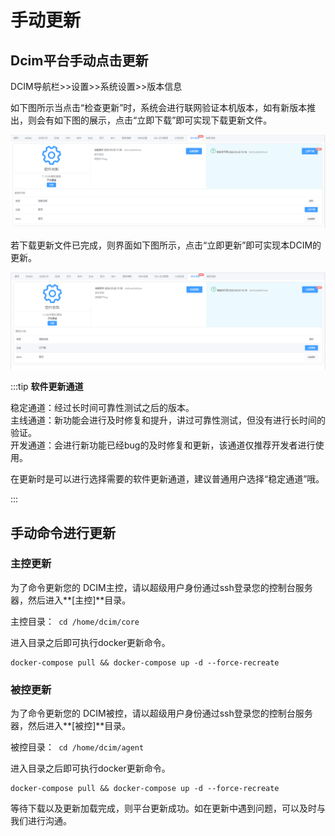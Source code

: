 # 手动更新

##  Dcim平台手动点击更新

DCIM导航栏>>设置>>系统设置>>版本信息

如下图所示当点击“检查更新”时，系统会进行联网验证本机版本，如有新版本推出，则会有如下图的展示，点击“立即下载”即可实现下载更新文件。

![](./img/manual%20update%2000.png)

若下载更新文件已完成，则界面如下图所示，点击“立即更新”即可实现本DCIM的更新。

![](./img/manual%20uptade%2001.png)

:::tip
**软件更新通道**

稳定通道：经过长时间可靠性测试之后的版本。  
主线通道：新功能会进行及时修复和提升，讲过可靠性测试，但没有进行长时间的验证。  
开发通道：会进行新功能已经bug的及时修复和更新，该通道仅推荐开发者进行使用。

在更新时是可以进行选择需要的软件更新通道，建议普通用户选择“稳定通道”哦。

:::

## 手动命令进行更新

### 主控更新

为了命令更新您的 DCIM主控，请以超级用户身份通过ssh登录您的控制台服务器，然后进入**[主控]**目录。

主控目录：` cd /home/dcim/core` 

进入目录之后即可执行docker更新命令。
```shell
docker-compose pull && docker-compose up -d --force-recreate
```

### 被控更新

为了命令更新您的 DCIM被控，请以超级用户身份通过ssh登录您的控制台服务器，然后进入**[被控]**目录。

被控目录：` cd /home/dcim/agent` 


进入目录之后即可执行docker更新命令。
```shell
docker-compose pull && docker-compose up -d --force-recreate
```
等待下载以及更新加载完成，则平台更新成功。如在更新中遇到问题，可以及时与我们进行沟通。